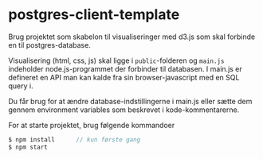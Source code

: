 # postgres-client-template

Brug projektet som skabelon til visualiseringer med d3.js som skal forbinde en til postgres-database.

Visualisering (html, css, js) skal ligge i `public`-folderen og `main.js` indeholder node.js-programmet der forbinder til databasen. I main.js er defineret en API man kan kalde fra sin browser-javascript med en SQL query i. 

Du får brug for at ændre database-indstillingerne i main.js eller sætte dem gennem environment variables som beskrevet i kode-kommentarerne.

For at starte projektet, brug følgende kommandoer 

```js
$ npm install      // kun første gang
$ npm start
```

